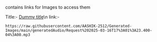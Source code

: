 contains links for Images to access them 

Title:- [Dummy title](https://raw.githubusercontent.com/AASHIK-2512/Generated-Images/main/generatedAudio/Request%202025-03-16T17%3A01%3A23.400-04%3A00.mp3)\n
link:-
```
https://raw.githubusercontent.com/AASHIK-2512/Generated-Images/main/generatedAudio/Request%202025-03-16T17%3A01%3A23.400-04%3A00.mp3

